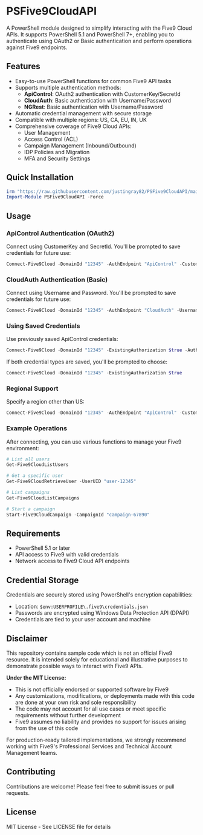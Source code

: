 # PSFive9CloudAPI

A PowerShell module designed to simplify interacting with the Five9 Cloud APIs. It supports PowerShell 5.1 and PowerShell 7+, enabling you to authenticate using OAuth2 or Basic authentication and perform operations against Five9 endpoints.

## Features

- Easy-to-use PowerShell functions for common Five9 API tasks
- Supports multiple authentication methods:
  - **ApiControl**: OAuth2 authentication with CustomerKey/SecretId
  - **CloudAuth**: Basic authentication with Username/Password
  - **NGRest**: Basic authentication with Username/Password
- Automatic credential management with secure storage
- Compatible with multiple regions: US, CA, EU, IN, UK
- Comprehensive coverage of Five9 Cloud APIs:
  - User Management
  - Access Control (ACL)
  - Campaign Management (Inbound/Outbound)
  - IDP Policies and Migration
  - MFA and Security Settings

## Quick Installation
```powershell
irm "https://raw.githubusercontent.com/justingray82/PSFive9CloudAPI/main/Install-PSFive9CloudAPI.ps1" | iex
Import-Module PSFive9CloudAPI -Force
```

## Usage

### ApiControl Authentication (OAuth2)

Connect using CustomerKey and SecretId. You'll be prompted to save credentials for future use:
```powershell
Connect-Five9Cloud -DomainId "12345" -AuthEndpoint "ApiControl" -CustomerKey "CustomerKey12345" -SecretId "SecretId67890"
```

### CloudAuth Authentication (Basic)

Connect using Username and Password. You'll be prompted to save credentials for future use:
```powershell
Connect-Five9Cloud -DomainId "12345" -AuthEndpoint "CloudAuth" -Username "user@domain.com" -Password "password"
```

### Using Saved Credentials

Use previously saved ApiControl credentials:
```powershell
Connect-Five9Cloud -DomainId "12345" -ExistingAuthorization $true -AuthEndpoint "ApiControl"
```

If both credential types are saved, you'll be prompted to choose:
```powershell
Connect-Five9Cloud -DomainId "12345" -ExistingAuthorization $true
```

### Regional Support

Specify a region other than US:
```powershell
Connect-Five9Cloud -DomainId "12345" -AuthEndpoint "ApiControl" -CustomerKey "YourKey" -SecretId "YourSecret" -Region "EU"
```

### Example Operations

After connecting, you can use various functions to manage your Five9 environment:
```powershell
# List all users
Get-Five9CloudListUsers

# Get a specific user
Get-Five9CloudRetrieveUser -UserUID "user-12345"

# List campaigns
Get-Five9CloudListCampaigns

# Start a campaign
Start-Five9CloudCampaign -CampaignId "campaign-67890"
```

## Requirements

- PowerShell 5.1 or later
- API access to Five9 with valid credentials
- Network access to Five9 Cloud API endpoints

## Credential Storage

Credentials are securely stored using PowerShell's encryption capabilities:
- Location: `$env:USERPROFILE\.five9\credentials.json`
- Passwords are encrypted using Windows Data Protection API (DPAPI)
- Credentials are tied to your user account and machine

## Disclaimer

This repository contains sample code which is not an official Five9 resource. It is intended solely for educational and illustrative purposes to demonstrate possible ways to interact with Five9 APIs.

**Under the MIT License:**

- This is not officially endorsed or supported software by Five9
- Any customizations, modifications, or deployments made with this code are done at your own risk and sole responsibility
- The code may not account for all use cases or meet specific requirements without further development
- Five9 assumes no liability and provides no support for issues arising from the use of this code

For production-ready tailored implementations, we strongly recommend working with Five9's Professional Services and Technical Account Management teams.

## Contributing

Contributions are welcome! Please feel free to submit issues or pull requests.

## License

MIT License - See LICENSE file for details
